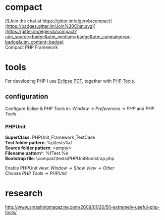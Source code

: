 # compact

[![Join the chat at https://gitter.im/elgervb/compact](https://badges.gitter.im/Join%20Chat.svg)](https://gitter.im/elgervb/compact?utm_source=badge&utm_medium=badge&utm_campaign=pr-badge&utm_content=badge)<br />
Compact PHP Framework


# tools

For developing PHP I use [Eclipse PDT](http://www.zend.com/en/company/community/pdt), together with [PHP Tools](http://www.phpsrc.org/).

## configuration

Configure Eclise & PHP Tools in: *Window* -> *Preferences* -> *PHP* and *PHP Tools*

### PHPUnit

**SuperClass**: PHPUnit_Framework_TestCase<br />
**Test folder pattern**: \%p\tests\%d<br />
**Source folder pattern**: &lt;empty&gt;<br />
**Filename pattern***: %fTest.%e<br />
**Bootstrap file**: \compact\tests\PHPUnitBootstrap.php<br />

Enable PHPUnit view: *Window* -> *Show View* -> *Other*<br />
Choose *PHP Tools* -> *PHPUnit*


# research

http://www.smashingmagazine.com/2009/01/20/50-extremely-useful-php-tools/
